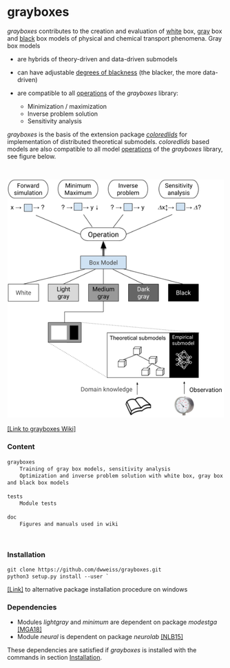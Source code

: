 # grayboxes

_grayboxes_ contributes to the creation and evaluation of [white](https://github.com/dwweiss/grayboxes/wiki/2.-White-box-model) box, [gray](https://github.com/dwweiss/grayboxes/wiki/3.-Gray-box-model) box and [black](https://github.com/dwweiss/grayboxes/wiki/4.-Black-box-model) box models of physical and chemical transport phenomena. Gray box models 

- are hybrids of theory-driven and data-driven submodels

- can have adjustable [degrees of blackness](https://github.com/dwweiss/grayboxes/wiki/5.-Model-evaluation#52-degree-of-model-blackness) (the blacker, the more data-driven) 

- are compatible to all [operations](https://github.com/dwweiss/grayboxes/wiki/6.-Operations-on-model#61-operations) of the _grayboxes_ library:

     - Minimization / maximization     
     - Inverse problem solution
     - Sensitivity analysis 

_grayboxes_  is the basis of the extension package [_coloredlids_](https://github.com/dwweiss/coloredlids/wiki) for  implementation of distributed theoretical submodels. _coloredlids_  based models are also compatible to all model [operations](https://github.com/dwweiss/grayboxes/wiki/6.-Operations-on-model) of the _grayboxes_ library, see figure below.


<br>
<p align="center"><img src="https://github.com/dwweiss/grayboxes/blob/master/doc/fig/operationsOnBoxTypeModels_mediumGray_observation.png">
</p>

[[Link to grayboxes Wiki]](https://github.com/dwweiss/grayboxes/wiki)


### Content

    grayboxes
        Training of gray box models, sensitivity analysis
        Optimization and inverse problem solution with white box, gray box and black box models

    tests
        Module tests

    doc
        Figures and manuals used in wiki
        
### Installation

    git clone https://github.com/dwweiss/grayboxes.git
    python3 setup.py install --user `
    
[[Link]](https://github.com/dwweiss/grayboxes/blob/master/doc/installation/windowsinstallation.md#installation-proposal) 
 to alternative package installation procedure on windows
### Dependencies

- Modules _lightgray_ and _minimum_ are dependent on package _modestga_ [[MGA18]](https://github.com/dwweiss/grayboxes/wiki/References#mga18)
- Module _neural_ is dependent on package _neurolab_ [[NLB15]](https://github.com/dwweiss/grayboxes/wiki/References#nlb15)

These dependencies are satisfied if _grayboxes_ is installed with the commands in section [Installation](#installation).

